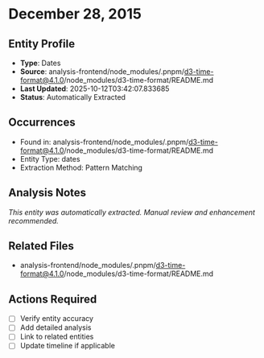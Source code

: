 # December 28, 2015

## Entity Profile
- **Type**: Dates
- **Source**: analysis-frontend/node_modules/.pnpm/d3-time-format@4.1.0/node_modules/d3-time-format/README.md
- **Last Updated**: 2025-10-12T03:42:07.833685
- **Status**: Automatically Extracted

## Occurrences
- Found in: analysis-frontend/node_modules/.pnpm/d3-time-format@4.1.0/node_modules/d3-time-format/README.md
- Entity Type: dates
- Extraction Method: Pattern Matching

## Analysis Notes
*This entity was automatically extracted. Manual review and enhancement recommended.*

## Related Files
- analysis-frontend/node_modules/.pnpm/d3-time-format@4.1.0/node_modules/d3-time-format/README.md

## Actions Required
- [ ] Verify entity accuracy
- [ ] Add detailed analysis
- [ ] Link to related entities
- [ ] Update timeline if applicable
